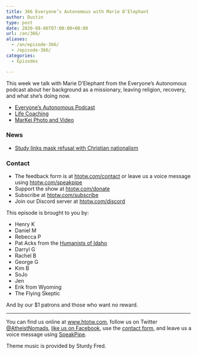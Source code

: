 ```yaml
---
title: 366 Everyone’s Autonomous with Marie D’Elephant
author: Dustin
type: post
date: 2020-08-06T07:00:00+00:00
url: /an/366/
aliases:
  - /an/episode-366/
  - /episode-366/
categories:
  - Episodes

---
```

<div id="buzzsprout-player-10552743"></div><script src="https://www.buzzsprout.com/1983601/10552743-366-everyone-s-autonomous-with-marie-d-elephant.js?container_id=buzzsprout-player-10552743&player=small" type="text/javascript" charset="utf-8"></script>

This week we talk with Marie D&#8217;Elephant from the Everyone’s Autonomous podcast about her background as a missionary, leaving religion, recovery, and what she’s doing now.

  * [Everyone’s Autonomous Podcast][1]
  * [Life Coaching][2]
  * [MarKei Photo and Video][3]

<!--more-->

### News

  * [Study links mask refusal with Christian nationalism][4]

### Contact

  * The feedback form is at [htotw.com/contact](https://htotw.com/contact) or leave us a voice message using <a href="https://htotw.com/speakpipe" target="_blank" rel="noopener noreferrer">htotw.com/speakpipe</a>
  * Support the show at <a href="https://htotw.com/donate" target="_blank" rel="payment noopener noreferrer">htotw.com/donate</a>
  * Subscribe at <a href="https://htotw.com/subscribe" target="_blank" rel="noopener noreferrer">htotw.com/subscribe</a>
  * Join our Discord server at <a href="https://htotw.com/discord" target="_blank" rel="noopener noreferrer">htotw.com/discord</a>

This episode is brought to you by:

  * Henry K
  * Daniel M
  * Rebecca P
  * Pat Acks from the <a href="https://www.humanistsofidaho.org" target="_blank" rel="noopener noreferrer">Humanists of Idaho</a>
  * Darryl G
  * Rachel B
  * George G
  * Kim B
  * SoJo
  * Jen
  * Erik from Wyoming
  * The Flying Skeptic

And by our $1 patrons and those who want no reward.

<hr width="500" />

You can find us online at <a href="https://www.htotw.com/" target="_blank" rel="noopener noreferrer">www.htotw.com</a>, follow us on Twitter <a href="https://htotw.com/twitter" target="_blank" rel="noopener noreferrer">@AtheistNomads</a>, <a href="https://htotw.com/facebook" target="_blank" rel="noopener noreferrer">like us on Facebook</a>, use the [contact form](https://htotw.com/contact), and leave us a voice message using <a href="https://htotw.com/speakpipe" target="_blank" rel="noopener noreferrer">SpeakPipe</a>.

Theme music is provided by Sturdy Fred.

 [1]: https://everyonesautonomous.com/
 [2]: https://mariedelephant.com/
 [3]: https://www.markeiphoto.com/
 [4]: https://www.psypost.org/2020/07/new-study-links-christian-nationalism-to-going-maskless-and-neglecting-to-social-distance-amid-the-covid-19-pandemic-57514